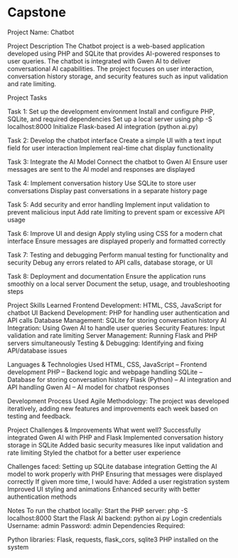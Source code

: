 # Capstone
Project Name: Chatbot

Project Description
The Chatbot project is a web-based application developed using PHP and SQLite that provides AI-powered responses to user queries. The chatbot is integrated with Gwen AI to deliver conversational AI capabilities. The project focuses on user interaction, conversation history storage, and security features such as input validation and rate limiting.

Project Tasks

Task 1: Set up the development environment
Install and configure PHP, SQLite, and required dependencies
Set up a local server using php -S localhost:8000
Initialize Flask-based AI integration (python ai.py)

Task 2: Develop the chatbot interface
Create a simple UI with a text input field for user interaction
Implement real-time chat display functionality

Task 3: Integrate the AI Model
Connect the chatbot to Gwen AI
Ensure user messages are sent to the AI model and responses are displayed

Task 4: Implement conversation history
Use SQLite to store user conversations
Display past conversations in a separate history page

Task 5: Add security and error handling
Implement input validation to prevent malicious input
Add rate limiting to prevent spam or excessive API usage

Task 6: Improve UI and design
Apply styling using CSS for a modern chat interface
Ensure messages are displayed properly and formatted correctly

Task 7: Testing and debugging
Perform manual testing for functionality and security
Debug any errors related to API calls, database storage, or UI

Task 8: Deployment and documentation
Ensure the application runs smoothly on a local server
Document the setup, usage, and troubleshooting steps

Project Skills Learned
Frontend Development: HTML, CSS, JavaScript for chatbot UI
Backend Development: PHP for handling user authentication and API calls
Database Management: SQLite for storing conversation history
AI Integration: Using Gwen AI to handle user queries
Security Features: Input validation and rate limiting
Server Management: Running Flask and PHP servers simultaneously
Testing & Debugging: Identifying and fixing API/database issues

Languages & Technologies Used
HTML, CSS, JavaScript – Frontend development
PHP – Backend logic and webpage handling
SQLite – Database for storing conversation history
Flask (Python) – AI integration and API handling
Gwen AI – AI model for chatbot responses

Development Process Used
Agile Methodology: The project was developed iteratively, adding new features and improvements each week based on testing and feedback.

Project Challenges & Improvements
What went well?
Successfully integrated Gwen AI with PHP and Flask
Implemented conversation history storage in SQLite
Added basic security measures like input validation and rate limiting
Styled the chatbot for a better user experience

Challenges faced:
Setting up SQLite database integration
Getting the AI model to work properly with PHP
Ensuring that messages were displayed correctly
If given more time, I would have:
Added a user registration system
Improved UI styling and animations
Enhanced security with better authentication methods

Notes
To run the chatbot locally:
Start the PHP server:
php -S localhost:8000
Start the Flask AI backend:
python ai.py
Login credentials
Username: admin
Password: admin
Dependencies Required:

Python libraries: Flask, requests, flask_cors, sqlite3
PHP installed on the system
